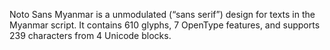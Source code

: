 Noto Sans Myanmar is a unmodulated (“sans serif”) design for texts in the Myanmar script. It contains 610 glyphs, 7 OpenType features, and supports 239 characters from 4 Unicode blocks.